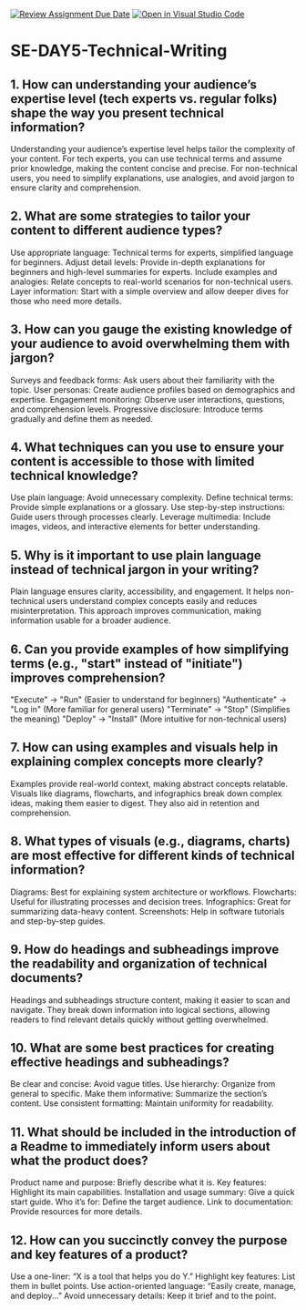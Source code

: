 [![Review Assignment Due Date](https://classroom.github.com/assets/deadline-readme-button-22041afd0340ce965d47ae6ef1cefeee28c7c493a6346c4f15d667ab976d596c.svg)](https://classroom.github.com/a/zsAR-pyY)
[![Open in Visual Studio Code](https://classroom.github.com/assets/open-in-vscode-2e0aaae1b6195c2367325f4f02e2d04e9abb55f0b24a779b69b11b9e10269abc.svg)](https://classroom.github.com/online_ide?assignment_repo_id=18493055&assignment_repo_type=AssignmentRepo)
# SE-DAY5-Technical-Writing
## 1. How can understanding your audience’s expertise level (tech experts vs. regular folks) shape the way you present technical information?
Understanding your audience’s expertise level helps tailor the complexity of your content. For tech experts, you can use technical terms and assume prior knowledge, making the content concise and precise. For non-technical users, you need to simplify explanations, use analogies, and avoid jargon to ensure clarity and comprehension.
## 2. What are some strategies to tailor your content to different audience types?
Use appropriate language: Technical terms for experts, simplified language for beginners.
Adjust detail levels: Provide in-depth explanations for beginners and high-level summaries for experts.
Include examples and analogies: Relate concepts to real-world scenarios for non-technical users.
Layer information: Start with a simple overview and allow deeper dives for those who need more details.
## 3. How can you gauge the existing knowledge of your audience to avoid overwhelming them with jargon?
Surveys and feedback forms: Ask users about their familiarity with the topic.
User personas: Create audience profiles based on demographics and expertise.
Engagement monitoring: Observe user interactions, questions, and comprehension levels.
Progressive disclosure: Introduce terms gradually and define them as needed.
## 4. What techniques can you use to ensure your content is accessible to those with limited technical knowledge?
Use plain language: Avoid unnecessary complexity.
Define technical terms: Provide simple explanations or a glossary.
Use step-by-step instructions: Guide users through processes clearly.
Leverage multimedia: Include images, videos, and interactive elements for better understanding.
## 5. Why is it important to use plain language instead of technical jargon in your writing?
Plain language ensures clarity, accessibility, and engagement. It helps non-technical users understand complex concepts easily and reduces misinterpretation. This approach improves communication, making information usable for a broader audience.
## 6. Can you provide examples of how simplifying terms (e.g., "start" instead of "initiate") improves comprehension?
"Execute" → "Run" (Easier to understand for beginners)
"Authenticate" → "Log in" (More familiar for general users)
"Terminate" → "Stop" (Simplifies the meaning)
"Deploy" → "Install" (More intuitive for non-technical users)
## 7. How can using examples and visuals help in explaining complex concepts more clearly?
Examples provide real-world context, making abstract concepts relatable. Visuals like diagrams, flowcharts, and infographics break down complex ideas, making them easier to digest. They also aid in retention and comprehension.
## 8. What types of visuals (e.g., diagrams, charts) are most effective for different kinds of technical information?
Diagrams: Best for explaining system architecture or workflows.
Flowcharts: Useful for illustrating processes and decision trees.
Infographics: Great for summarizing data-heavy content.
Screenshots: Help in software tutorials and step-by-step guides.
## 9. How do headings and subheadings improve the readability and organization of technical documents?
Headings and subheadings structure content, making it easier to scan and navigate. They break down information into logical sections, allowing readers to find relevant details quickly without getting overwhelmed.
## 10. What are some best practices for creating effective headings and subheadings?
Be clear and concise: Avoid vague titles.
Use hierarchy: Organize from general to specific.
Make them informative: Summarize the section’s content.
Use consistent formatting: Maintain uniformity for readability.
## 11. What should be included in the introduction of a Readme to immediately inform users about what the product does?
Product name and purpose: Briefly describe what it is.
Key features: Highlight its main capabilities.
Installation and usage summary: Give a quick start guide.
Who it’s for: Define the target audience.
Link to documentation: Provide resources for more details.
## 12. How can you succinctly convey the purpose and key features of a product?
Use a one-liner: “X is a tool that helps you do Y.”
Highlight key features: List them in bullet points.
Use action-oriented language: “Easily create, manage, and deploy...”
Avoid unnecessary details: Keep it brief and to the point.

